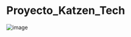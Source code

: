 # Proyecto_Katzen_Tech

![image](https://github.com/DannaMendezChantre/Proyecto_Katzen_Tech/assets/131305550/37d41f7e-4658-4f25-bedf-4cc6f82ae4d3)

